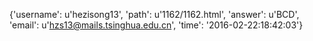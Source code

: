 {'username': u'hezisong13', 'path': u'1162/1162.html', 'answer': u'BCD', 'email': u'hzs13@mails.tsinghua.edu.cn', 'time': '2016-02-22:18:42:03'}